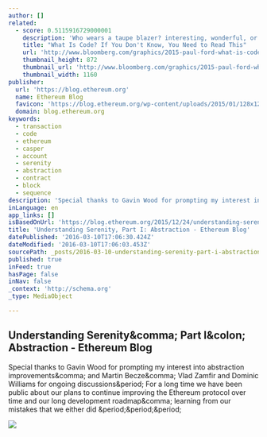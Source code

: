 ```yaml
---
author: []
related:
  - score: 0.5115916729000001
    description: 'Who wears a taupe blazer? interesting, wonderful, or disturbing way. A computer is a clock with benefits. They all work the same, doing second-grade math, one step at a time: Tick, take a number and put it in box one. Tick, take another number, put it in box two.'
    title: "What Is Code? If You Don't Know, You Need to Read This"
    url: 'http://www.bloomberg.com/graphics/2015-paul-ford-what-is-code/'
    thumbnail_height: 872
    thumbnail_url: 'http://www.bloomberg.com/graphics/2015-paul-ford-what-is-code/images/promo.jpg'
    thumbnail_width: 1160
publisher:
  url: 'https://blog.ethereum.org'
  name: Ethereum Blog
  favicon: 'https://blog.ethereum.org/wp-content/uploads/2015/01/128x128-ETHEREUM-FLAVICON.png'
  domain: blog.ethereum.org
keywords:
  - transaction
  - code
  - ethereum
  - casper
  - account
  - serenity
  - abstraction
  - contract
  - block
  - sequence
description: 'Special thanks to Gavin Wood for prompting my interest into abstraction improvements, and Martin Becze, Vlad Zamfir and Dominic Williams for ongoing discussions. For a long time we have been public about our plans to continue improving the Ethereum protocol over time and our long development roadmap, learning from our mistakes that we either did ...'
inLanguage: en
app_links: []
isBasedOnUrl: 'https://blog.ethereum.org/2015/12/24/understanding-serenity-part-i-abstraction/'
title: 'Understanding Serenity, Part I: Abstraction - Ethereum Blog'
datePublished: '2016-03-10T17:06:30.424Z'
dateModified: '2016-03-10T17:06:03.453Z'
sourcePath: _posts/2016-03-10-understanding-serenity-part-i-abstraction-ethereum-blog.md
published: true
inFeed: true
hasPage: false
inNav: false
_context: 'http://schema.org'
_type: MediaObject

---
```

<article style=""><h1>Understanding Serenity&amp;comma; Part I&amp;colon; Abstraction - Ethereum Blog</h1><p>Special thanks to Gavin Wood for prompting my interest into abstraction improvements&amp;comma; and Martin Becze&amp;comma; Vlad Zamfir and Dominic Williams for ongoing discussions&amp;period; For a long time we have been public about our plans to continue improving the Ethereum protocol over time and our long development roadmap&amp;comma; learning from our mistakes that we either did &amp;period;&amp;period;&amp;period;</p><img src="https://secure.gravatar.com/avatar/0c2adc17a0896fef419d5a4a7cb15b7c?s=96" /></article>